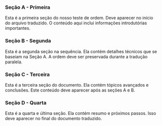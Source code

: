 <!-- ia-translate: true -->
### Seção A - Primeira
Esta é a primeira seção do nosso teste de ordem.
Deve aparecer no início do arquivo traduzido.
O conteúdo aqui inclui informações introdutórias importantes.

### Seção B - Segunda
Esta é a segunda seção na sequência.
Ela contém detalhes técnicos que se baseiam na Seção A.
A ordem deve ser preservada durante a tradução paralela.

### Seção C - Terceira
Esta é a terceira seção do documento.
Ela contém tópicos avançados e conclusões.
Este conteúdo deve aparecer após as seções A e B.

### Seção D - Quarta
Esta é a quarta e última seção.
Ela contém resumo e próximos passos.
Isso deve aparecer no final do documento traduzido.